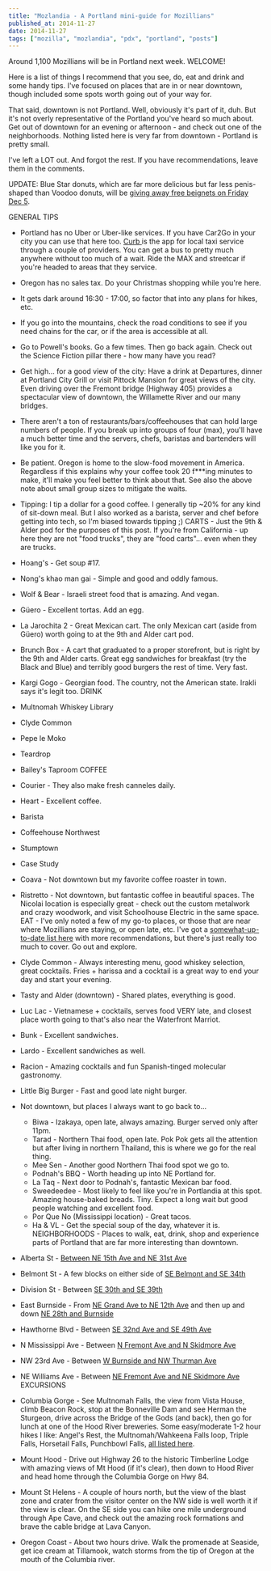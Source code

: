 ```yaml
---
title: "Mozlandia - A Portland mini-guide for Mozillians"
published_at: 2014-11-27
date: 2014-11-27
tags: ["mozilla", "mozlandia", "pdx", "portland", "posts"]
---
```

Around 1,100 Mozillians will be in Portland next week. WELCOME!

Here is a list of things I recommend that you see, do, eat and drink and some handy tips. I've focused on places that are in or near downtown, though included some spots worth going out of your way for.

That said, downtown is not Portland. Well, obviously it's part of it, duh. But it's not overly representative of the Portland you've heard so much about. Get out of downtown for an evening or afternoon - and check out one of the neighborhoods. Nothing listed here is very far from downtown - Portland is pretty small.

I've left a LOT out. And forgot the rest. If you have recommendations, leave them in the comments.

UPDATE: Blue Star donuts, which are far more delicious but far less penis-shaped than Voodoo donuts, will be [giving away free beignets on Friday Dec 5](http://pdx.eater.com/2014/11/26/7295121/blue-star-donuts-anniversary-free-beignets-expanded-menu).

GENERAL TIPS

*   Portland has no Uber or Uber-like services. If you have Car2Go in your city you can use that here too. [Curb ](http://gocurb.com/)is the app for local taxi service through a couple of providers. You can get a bus to pretty much anywhere without too much of a wait. Ride the MAX and streetcar if you're headed to areas that they service.
*   Oregon has no sales tax. Do your Christmas shopping while you're here.
*   It gets dark around 16:30 - 17:00, so factor that into any plans for hikes, etc.
*   If you go into the mountains, check the road conditions to see if you need chains for the car, or if the area is accessible at all.
*   Go to Powell's books. Go a few times. Then go back again. Check out the Science Fiction pillar there - how many have you read?
*   Get high... for a good view of the city: Have a drink at Departures, dinner at Portland City Grill or visit Pittock Mansion for great views of the city. Even driving over the Fremont bridge (Highway 405) provides a spectacular view of downtown, the Willamette River and our many bridges.
*   There aren't a ton of restaurants/bars/coffeehouses that can hold large numbers of people. If you break up into groups of four (max), you'll have a much better time and the servers, chefs, baristas and bartenders will like you for it.
*   Be patient. Oregon is home to the slow-food movement in America. Regardless if this explains why your coffee took 20 f***ing minutes to make, it'll make you feel better to think about that. See also the above note about small group sizes to mitigate the waits.
*   Tipping: I tip a dollar for a good coffee. I generally tip ~20\% for any kind of sit-down meal. But I also worked as a barista, server and chef before getting into tech, so I'm biased towards tipping ;)
CARTS - Just the 9th & Alder pod for the purposes of this post. If you're from California - up here they are not "food trucks", they are "food carts"... even when they are trucks.

*   Hoang's - Get soup \#17.
*   Nong's khao man gai - Simple and good and oddly famous.
*   Wolf & Bear - Israeli street food that is amazing. And vegan.
*   Güero - Excellent tortas. Add an egg.
*   La Jarochita 2 - Great Mexican cart. The only Mexican cart (aside from Güero) worth going to at the 9th and Alder cart pod.
*   Brunch Box - A cart that graduated to a proper storefront, but is right by the 9th and Alder carts. Great egg sandwiches for breakfast (try the Black and Blue) and terribly good burgers the rest of time. Very fast.
*   Kargi Gogo - Georgian food. The country, not the American state. Irakli says it's legit too.
DRINK

*   Multnomah Whiskey Library
*   Clyde Common
*   Pepe le Moko
*   Teardrop
*   Bailey's Taproom
COFFEE

*   Courier - They also make fresh canneles daily.
*   Heart - Excellent coffee.
*   Barista
*   Coffeehouse Northwest
*   Stumptown
*   Case Study
*   Coava - Not downtown but my favorite coffee roaster in town.
*   Ristretto - Not downtown, but fantastic coffee in beautiful spaces. The Nicolai location is especially great - check out the custom metalwork and crazy woodwork, and visit Schoolhouse Electric in the same space.
EAT - I've only noted a few of my go-to places, or those that are near where Mozillians are staying, or open late, etc. I've got a [somewhat-up-to-date list here](https://www.evernote.com/shard/s1/sh/054ed2b6-227a-4934-aaf5-afaeff3f09e6/8b18f677e359bdd1823ec784dc22bfb1) with more recommendations, but there's just really too much to cover. Go out and explore.

*   Clyde Common - Always interesting menu, good whiskey selection, great cocktails. Fries + harissa and a cocktail is a great way to end your day and start your evening.
*   Tasty and Alder (downtown) - Shared plates, everything is good.
*   Luc Lac - Vietnamese + cocktails, serves food VERY late, and closest place worth going to that's also near the Waterfront Marriot.
*   Bunk - Excellent sandwiches.
*   Lardo - Excellent sandwiches as well.
*   Racion - Amazing cocktails and fun Spanish-tinged molecular gastronomy.
*   Little Big Burger - Fast and good late night burger.
*   Not downtown, but places I always want to go back to...

    *   Biwa - Izakaya, open late, always amazing. Burger served only after 11pm.
    *   Tarad - Northern Thai food, open late. Pok Pok gets all the attention but after living in northern Thailand, this is where we go for the real thing.
    *   Mee Sen - Another good Northern Thai food spot we go to.
    *   Podnah's BBQ - Worth heading up into NE Portland for.
    *   La Taq - Next door to Podnah's, fantastic Mexican bar food.
    *   Sweedeedee - Most likely to feel like you're in Portlandia at this spot. Amazing house-baked breads. Tiny. Expect a long wait but good people watching and excellent food.
    *   Por Que No (Mississippi location) - Great tacos.
    *   Ha & VL - Get the special soup of the day, whatever it is.
NEIGHBORHOODS - Places to walk, eat, drink, shop and experience parts of Portland that are far more interesting than downtown.

*   Alberta St - [Between NE 15th Ave and NE 31st Ave](https://www.google.com/maps/place/Portland,+OR+97211/@45.559091,-122.649713,17z/data=!3m1!4b1!4m2!3m1!1s0x5495a71f16982601:0xcfb5dec4cb0cc592)
*   Belmont St - A few blocks on either side of [SE Belmont and SE 34th](https://www.google.com/maps/place/Portland,+OR+97214/@45.5164534,-122.6295558,18z/data=!3m1!4b1!4m2!3m1!1s0x5495a093801c7a69:0x3044c74094029fc5)
*   Division St - Between [SE 30th and SE 39th](https://www.google.com/maps/place/Portland,+OR+97202/@45.5048033,-122.634579,17z/data=!3m1!4b1!4m2!3m1!1s0x5495a08423947f4d:0x94ab9ca89f536476)
*   East Burnside - From [NE Grand Ave to NE 12th Ave](https://www.google.com/maps/place/Portland,+OR+97214/@45.5117972,-122.6233484,16z/data=!4m2!3m1!1s0x5495a08d8c6660a1:0x65c0bc7bcfa0bfa8) and then up and down [NE 28th and Burnside](https://www.google.com/maps/place/Portland,+OR+97214/@45.5228888,-122.6372625,17z/data=!3m1!4b1!4m2!3m1!1s0x5495a0bf1c10f7e1:0xc2712506ca1f815c)
*   Hawthorne Blvd - Between [SE 32nd Ave and SE 49th Ave](https://www.google.com/maps/place/Portland,+OR+97214/@45.5117972,-122.6233484,16z/data=!4m2!3m1!1s0x5495a08d8c6660a1:0x65c0bc7bcfa0bfa8)
*   N Mississippi Ave - Between [N Fremont Ave and N Skidmore Ave](https://www.google.com/maps/place/Portland,+OR+97227/@45.5478202,-122.675562,17z/data=!3m1!4b1!4m2!3m1!1s0x5495a74217de3b6b:0xa592780957a53110)
*   NW 23rd Ave - Between [W Burnside and NW Thurman Ave](https://www.google.com/maps/place/Portland,+OR+97210/@45.5262249,-122.6984709,17z/data=!3m1!4b1!4m2!3m1!1s0x549509f13449968b:0x73b4e9cf1403cc8c)
*   NE Williams Ave - Between [NE Fremont Ave and NE Skidmore Ave](https://www.google.com/maps/place/Portland,+OR+97212/@45.5507983,-122.6667064,17z/data=!3m1!4b1!4m2!3m1!1s0x5495a73fc02c7eaf:0x471d67f545f071aa)
EXCURSIONS

*   Columbia Gorge - See Multnomah Falls, the view from Vista House, climb Beacon Rock, stop at the Bonneville Dam and see Herman the Sturgeon, drive across the Bridge of the Gods (and back), then go for lunch at one of the Hood River breweries. Some easy/moderate 1-2 hour hikes I like: Angel's Rest, the Multnomah/Wahkeena Falls loop, Triple Falls,  Horsetail Falls, Punchbowl Falls, [all listed here](http://www.portlandhikersfieldguide.org/wiki/Columbia_River_Gorge_Hikes).
*   Mount Hood - Drive out Highway 26 to the historic Timberline Lodge with amazing views of Mt Hood (if it's clear), then down to Hood River and head home through the Columbia Gorge on Hwy 84.
*   Mount St Helens - A couple of hours north, but the view of the blast zone and crater from the visitor center on the NW side is well worth it if the view is clear. On the SE side you can hike one mile underground through Ape Cave, and check out the amazing rock formations and brave the cable bridge at Lava Canyon.
*   Oregon Coast - About two hours drive. Walk the promenade at Seaside, get ice cream at Tillamook, watch storms from the tip of Oregon at the mouth of the Columbia river.
